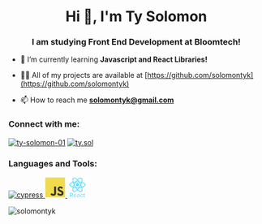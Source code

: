<h1 align="center">Hi 👋, I'm Ty Solomon</h1>
<h3 align="center">I am studying Front End Development at Bloomtech! <Javascript, React, Etc></h3>


- 🌱 I’m currently learning **Javascript and React Libraries!**

- 👨‍💻 All of my projects are available at [https://github.com/solomontyk](https://github.com/solomontyk)

- 📫 How to reach me **solomontyk@gmail.com**

<h3 align="left">Connect with me:</h3>
<p align="left">
<a href="https://linkedin.com/in/ty-solomon-01" target="blank"><img align="center" src="https://raw.githubusercontent.com/rahuldkjain/github-profile-readme-generator/master/src/images/icons/Social/linked-in-alt.svg" alt="ty-solomon-01" height="30" width="40" /></a>
<a href="https://instagram.com/ty.sol" target="blank"><img align="center" src="https://raw.githubusercontent.com/rahuldkjain/github-profile-readme-generator/master/src/images/icons/Social/instagram.svg" alt="ty.sol" height="30" width="40" /></a>
</p>

<h3 align="left">Languages and Tools:</h3>
<p align="left"> <a href="https://www.cypress.io" target="_blank" rel="noreferrer"> <img src="https://raw.githubusercontent.com/simple-icons/simple-icons/6e46ec1fc23b60c8fd0d2f2ff46db82e16dbd75f/icons/cypress.svg" alt="cypress" width="40" height="40"/> </a> <a href="https://developer.mozilla.org/en-US/docs/Web/JavaScript" target="_blank" rel="noreferrer"> <img src="https://raw.githubusercontent.com/devicons/devicon/master/icons/javascript/javascript-original.svg" alt="javascript" width="40" height="40"/> </a> <a href="https://reactjs.org/" target="_blank" rel="noreferrer"> <img src="https://raw.githubusercontent.com/devicons/devicon/master/icons/react/react-original-wordmark.svg" alt="react" width="40" height="40"/> </a> </p>

<p><img align="center" src="https://github-readme-stats.vercel.app/api/top-langs?username=solomontyk&show_icons=true&locale=en&layout=compact" alt="solomontyk" /></p>
